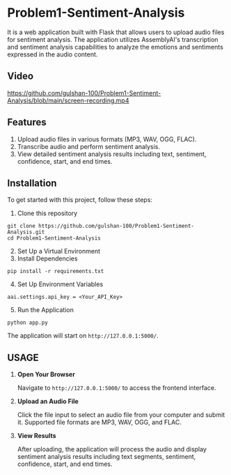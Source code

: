# Problem1-Sentiment-Analysis

It is a web application built with Flask that allows users to upload audio files for sentiment analysis. The application utilizes AssemblyAI's transcription and sentiment analysis capabilities to analyze the emotions and sentiments expressed in the audio content.

## Video
https://github.com/gulshan-100/Problem1-Sentiment-Analysis/blob/main/screen-recording.mp4

## Features
1. Upload audio files in various formats (MP3, WAV, OGG, FLAC).
2. Transcribe audio and perform sentiment analysis.
3. View detailed sentiment analysis results including text, sentiment, confidence, start, and end times.

## Installation 
To get started with this project, follow these steps:

1. Clone this repository
```
git clone https://github.com/gulshan-100/Problem1-Sentiment-Analysis.git
cd Problem1-Sentiment-Analysis
```
2. Set Up a Virtual Environment
3. Install Dependencies
```
pip install -r requirements.txt
```
4. Set Up Environment Variables
```
aai.settings.api_key = <Your_API_Key>
```
5. Run the Application
```
python app.py
```
The application will start on `http://127.0.0.1:5000/`.

## USAGE
1. **Open Your Browser**

    Navigate to `http://127.0.0.1:5000/` to access the frontend interface.

2. **Upload an Audio File**

    Click the file input to select an audio file from your computer and submit it. Supported file formats are MP3, WAV, OGG, and FLAC.

3. **View Results**

    After uploading, the application will process the audio and display sentiment analysis results including text segments, sentiment, confidence, start, and end times.





